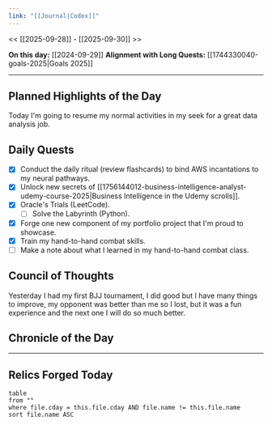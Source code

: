 ```yaml
---
link: "[[Journal|Codex]]"
---
```

<< [[2025-09-28]] - [[2025-09-30]] >>

**On this day:** [[2024-09-29]]
**Alignment with Long Quests:** [[1744330040-goals-2025|Goals 2025]]

---
## Planned Highlights of the Day
Today I'm going to resume my normal activities in my seek for a great data analysis job.

## Daily Quests
- [x] Conduct the daily ritual (review flashcards) to bind AWS incantations to my neural pathways.
- [x] Unlock new secrets of [[1756144012-business-intelligence-analyst-udemy-course-2025|Business Intelligence in the Udemy scrolls]].
- [x] Oracle's Trials (LeetCode).
	- [ ] Solve the Labyrinth (Python).
- [x] Forge one new component of my portfolio project that I'm proud to showcase.
- [x] Train my hand-to-hand combat skills.
- [ ] Make a note about what I learned in my hand-to-hand combat class.

## Council of Thoughts
Yesterday I had my first BJJ tournament, I did good but I have many things to improve, my opponent was better than me so I lost, but it was a fun experience and the next one I will do so much better.

## Chronicle of the Day


---
## Relics Forged Today
```dataview
table
from ""
where file.cday = this.file.cday AND file.name != this.file.name
sort file.name ASC
```

